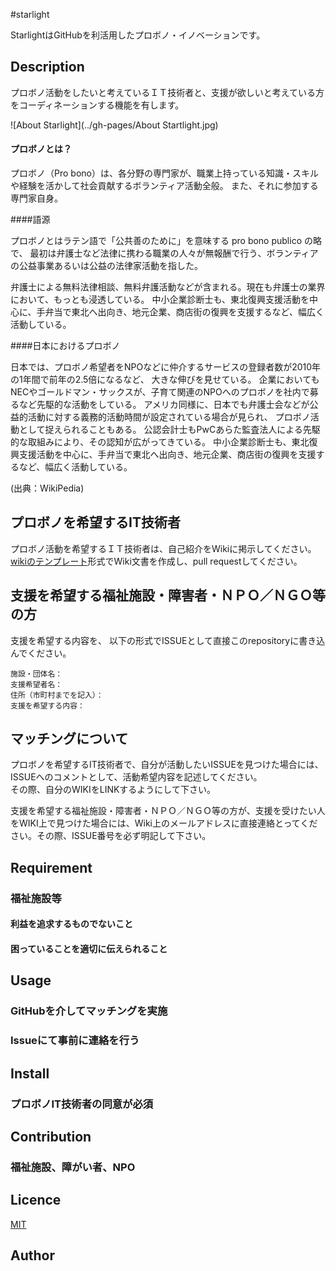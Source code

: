 #starlight

StarlightはGitHubを利活用したプロボノ・イノベーションです。

## Description

プロボノ活動をしたいと考えているＩＴ技術者と、支援が欲しいと考えている方をコーディネーションする機能を有します。

![About Starlight](../gh-pages/About Startlight.jpg)


#### プロボノとは？

プロボノ（Pro bono）は、各分野の専門家が、職業上持っている知識・スキルや経験を活かして社会貢献するボランティア活動全般。
また、それに参加する専門家自身。

####語源

プロボノとはラテン語で「公共善のために」を意味する pro bono publico の略で、
最初は弁護士など法律に携わる職業の人々が無報酬で行う、ボランティアの公益事業あるいは公益の法律家活動を指した。

弁護士による無料法律相談、無料弁護活動などが含まれる。現在も弁護士の業界において、もっとも浸透している。
中小企業診断士も、東北復興支援活動を中心に、手弁当で東北へ出向き、地元企業、商店街の復興を支援するなど、幅広く活動している。

####日本におけるプロボノ

日本では、プロボノ希望者をNPOなどに仲介するサービスの登録者数が2010年の1年間で前年の2.5倍になるなど、
大きな伸びを見せている。
企業においてもNECやゴールドマン・サックスが、子育て関連のNPOへのプロボノを社内で募るなど先駆的な活動をしている。
アメリカ同様に、日本でも弁護士会などが公益的活動に対する義務的活動時間が設定されている場合が見られ、
プロボノ活動として捉えられることもある。
公認会計士もPwCあらた監査法人による先駆的な取組みにより、その認知が広がってきている。 
中小企業診断士も、東北復興支援活動を中心に、手弁当で東北へ出向き、地元企業、商店街の復興を支援するなど、幅広く活動している。

(出典：WikiPedia)

## プロボノを希望するIT技術者

プロボノ活動を希望するＩＴ技術者は、自己紹介をWikiに掲示してください。  
[wikiのテンプレート]()形式でWiki文書を作成し、pull requestしてください。  


## 支援を希望する福祉施設・障害者・ＮＰＯ／ＮＧＯ等の方

支援を希望する内容を、 以下の形式でISSUEとして直接このrepositoryに書き込んでください。

```
施設・団体名：
支援希望者名：
住所（市町村までを記入）：
支援を希望する内容：

```

## マッチングについて

プロボノを希望するIT技術者で、自分が活動したいISSUEを見つけた場合には、ISSUEへのコメントとして、活動希望内容を記述してください。  
その際、自分のWIKIをLINKするようにして下さい。  
  
支援を希望する福祉施設・障害者・ＮＰＯ／ＮＧＯ等の方が、支援を受けたい人をWIKI上で見つけた場合には、Wiki上のメールアドレスに直接連絡とってください。その際、ISSUE番号を必ず明記して下さい。




## Requirement



### 福祉施設等
#### 利益を追求するものでないこと
#### 困っていることを適切に伝えられること






## Usage

### GitHubを介してマッチングを実施
### Issueにて事前に連絡を行う

## Install

### プロボノIT技術者の同意が必須

## Contribution

### 福祉施設、障がい者、NPO

## Licence

[MIT](https://github.com/tcnksm/tool/blob/master/LICENCE)

## Author

